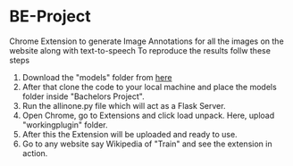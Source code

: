# BE-Project
Chrome Extension to generate Image Annotations for all the images on the website along with text-to-speech
To reproduce the results follw these steps
1. Download the "models" folder from [here](https://drive.google.com/drive/folders/12CdIIdEB1XURl27teXCYNAOZIlfCmSJv?usp=sharing)
2. After that clone the code to your local machine and place the models folder inside "Bachelors Project".
3. Run the allinone.py file which will act as a Flask Server.
4. Open Chrome, go to Extensions and click load unpack. Here, upload "workingplugin" folder.
5. After this the Extension will be uploaded and ready to use.
6. Go to any website say Wikipedia of "Train" and see the extension in action.
